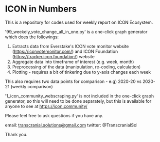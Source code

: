 # ICON in Numbers

This is a repository for codes used for weekly report on ICON Ecosystem.

'99_weekely_vote_change_all_in_one.py' is a one-click graph generator which does the followings:

1. Extracts data from Everstake's ICON vote monitor website (https://iconvotemonitor.com/) and ICON Foundation (https://tracker.icon.foundation/) website
2. Aggregate data into timeframe of interest (e.g. week, month)
3. Preprocessing of the data (manipulation, re-coding, calculation)
4. Plotting - requires a bit of tinkering due to y-axis changes each week

This also requires two data points for comparison - e.g) 2020-20 vs 2020-21 (weekly comparison)

'1_icon_community_webscraping.py' is not included in the one-click graph generator, so this will need to be done separately, 
but this is available for anyone to see at https://icon.community/

Please feel free to ask questions if you have any.

email: transcranial.solutions@gmail.com
twitter: @TranscranialSol

Thank you.
